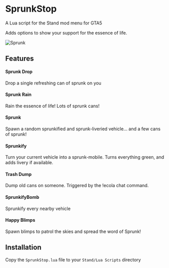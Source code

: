 # SprunkStop
A Lua script for the Stand mod menu for GTA5

Adds options to show your support for the essence of life.

![Sprunk](https://media.giphy.com/media/Rm3L6LwwWQYEyfvAp9/giphy.gif)

## Features

#### Sprunk Drop

Drop a single refreshing can of sprunk on you

#### Sprunk Rain

Rain the essence of life! Lots of sprunk cans!

#### Sprunk

Spawn a random sprunkified and sprunk-liveried vehicle... and a few cans of sprunk!

#### Sprunkify

Turn your current vehicle into a sprunk-mobile. Turns everything green, and adds livery if available.

#### Trash Dump

Dump old cans on someone. Triggered by the !ecola chat command.

#### SprunkifyBomb

Sprunkify every nearby vehicle

#### Happy Blimps

Spawn blimps to patrol the skies and spread the word of Sprunk!

## Installation

Copy the `SprunkStop.lua` file to your `Stand/Lua Scripts` directory
